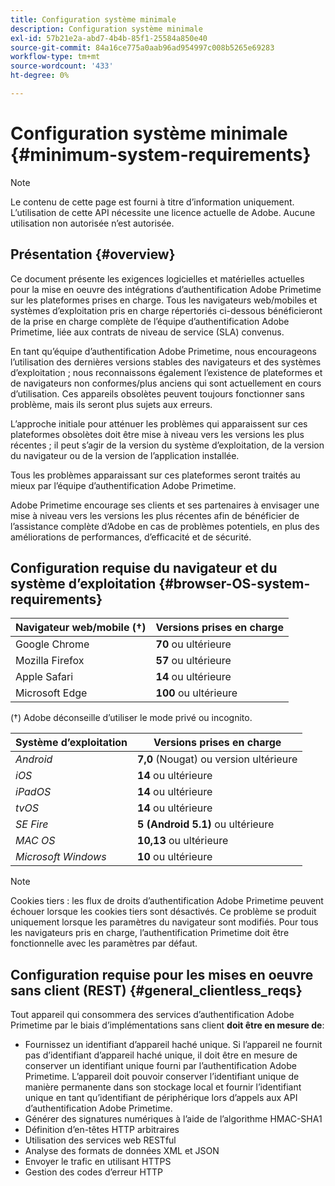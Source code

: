 ```yaml
---
title: Configuration système minimale
description: Configuration système minimale
exl-id: 57b21e2a-abd7-4b4b-85f1-25584a850e40
source-git-commit: 84a16ce775a0aab96ad954997c008b5265e69283
workflow-type: tm+mt
source-wordcount: '433'
ht-degree: 0%

---
```


# Configuration système minimale {#minimum-system-requirements}

>[!NOTE]
>
>Le contenu de cette page est fourni à titre d’information uniquement. L’utilisation de cette API nécessite une licence actuelle de Adobe. Aucune utilisation non autorisée n’est autorisée.


## Présentation {#overview}

Ce document présente les exigences logicielles et matérielles actuelles pour la mise en oeuvre des intégrations d’authentification Adobe Primetime sur les plateformes prises en charge. Tous les navigateurs web/mobiles et systèmes d’exploitation pris en charge répertoriés ci-dessous bénéficieront de la prise en charge complète de l’équipe d’authentification Adobe Primetime, liée aux contrats de niveau de service (SLA) convenus.

En tant qu’équipe d’authentification Adobe Primetime, nous encourageons l’utilisation des dernières versions stables des navigateurs et des systèmes d’exploitation ; nous reconnaissons également l’existence de plateformes et de navigateurs non conformes/plus anciens qui sont actuellement en cours d’utilisation. Ces appareils obsolètes peuvent toujours fonctionner sans problème, mais ils seront plus sujets aux erreurs.

L’approche initiale pour atténuer les problèmes qui apparaissent sur ces plateformes obsolètes doit être mise à niveau vers les versions les plus récentes ; il peut s’agir de la version du système d’exploitation, de la version du navigateur ou de la version de l’application installée.

Tous les problèmes apparaissant sur ces plateformes seront traités au mieux par l’équipe d’authentification Adobe Primetime.

Adobe Primetime encourage ses clients et ses partenaires à envisager une mise à niveau vers les versions les plus récentes afin de bénéficier de l’assistance complète d’Adobe en cas de problèmes potentiels, en plus des améliorations de performances, d’efficacité et de sécurité.


## Configuration requise du navigateur et du système d’exploitation {#browser-OS-system-requirements}


| Navigateur web/mobile (†) | Versions prises en charge |
|---|---|
| Google Chrome | **70** ou ultérieure |
| Mozilla Firefox | **57** ou ultérieure |
| Apple Safari | **14** ou ultérieure |
| Microsoft Edge | **100** ou ultérieure |

(†) Adobe déconseille d’utiliser le mode privé ou incognito.

| Système d’exploitation | Versions prises en charge |
|---|---|
| *Android* | **7,0** (Nougat) ou version ultérieure |
| *iOS* | **14** ou ultérieure |
| *iPadOS* | **14** ou ultérieure |
| *tvOS* | **14** ou ultérieure |
| *SE Fire* | **5 (Android 5.1)** ou ultérieure |
| *MAC OS* | **10,13** ou ultérieure |
| *Microsoft Windows* | **10** ou ultérieure |




>[!NOTE]
>
>Cookies tiers : les flux de droits d’authentification Adobe Primetime peuvent échouer lorsque les cookies tiers sont désactivés.  Ce problème se produit uniquement lorsque les paramètres du navigateur sont modifiés. Pour tous les navigateurs pris en charge, l’authentification Primetime doit être fonctionnelle avec les paramètres par défaut.


## Configuration requise pour les mises en oeuvre sans client (REST) {#general_clientless_reqs}


Tout appareil qui consommera des services d’authentification Adobe Primetime par le biais d’implémentations sans client **doit être en mesure de**:

* Fournissez un identifiant d’appareil haché unique. Si l’appareil ne fournit pas d’identifiant d’appareil haché unique, il doit être en mesure de conserver un identifiant unique fourni par l’authentification Adobe Primetime. L’appareil doit pouvoir conserver l’identifiant unique de manière permanente dans son stockage local et fournir l’identifiant unique en tant qu’identifiant de périphérique lors d’appels aux API d’authentification Adobe Primetime.
* Générer des signatures numériques à l’aide de l’algorithme HMAC-SHA1
* Définition d’en-têtes HTTP arbitraires
* Utilisation des services web RESTful
* Analyse des formats de données XML et JSON
* Envoyer le trafic en utilisant HTTPS
* Gestion des codes d’erreur HTTP
